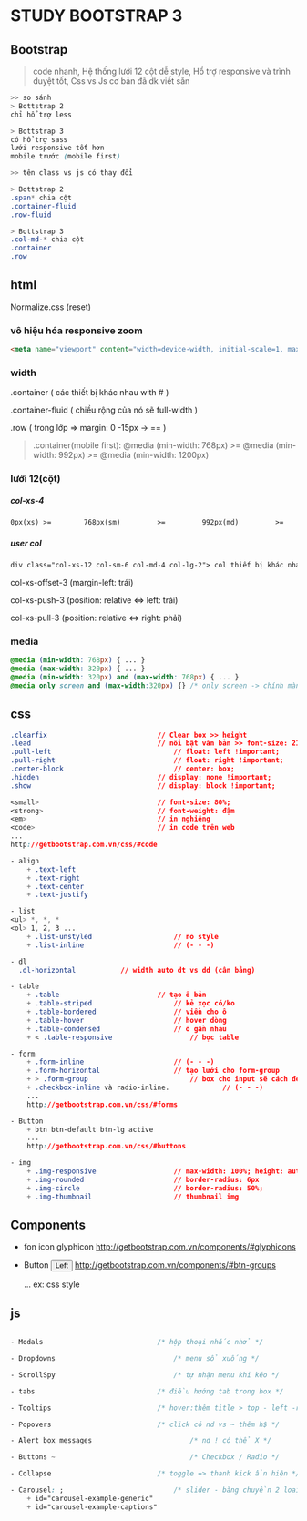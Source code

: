 # STUDY BOOTSTRAP 3

## Bootstrap
> code nhanh, Hệ thống lưới 12 cột dễ style, Hổ trợ responsive và trình duyệt tốt, Css vs Js cơ bản đã dk viết sẵn

```css
>> so sánh
> Bottstrap 2                         
chỉ hổ trợ less

> Bottstrap 3
có hổ trợ sass
lưới responsive tốt hơn
mobile trước (mobile first)

>> tên class vs js có thay đổi

> Bottstrap 2  
.span* chia cột
.container-fluid                    
.row-fluid      

> Bottstrap 3
.col-md-* chia cột
.container
.row
```
## html
Normalize.css (reset)

### vô hiệu hóa responsive zoom
```html
<meta name="viewport" content="width=device-width, initial-scale=1, maximum-scale=1, user-scalable=no"> 
```

### width
.container ( các thiết bị khác nhau with # )

.container-fluid ( chiều rộng của nó sẽ full-width )

.row ( trong lớp => margin: 0 -15px -> == )

> .container(mobile first): @media (min-width: 768px) >= @media (min-width: 992px) >= @media (min-width: 1200px)

### lưới 12(cột)

##### col-xs-4	
```html
0px(xs) >=        768px(sm)         >=         992px(md)         >=         1200px(lg) >
```

##### user col   
```html
div class="col-xs-12 col-sm-6 col-md-4 col-lg-2"> col thiết bị khác nhau </div>
```

col-xs-offset-3 (margin-left: trái)

col-xs-push-3   (position: relative <=> left: trái)

col-xs-pull-3   (position: relative <=> right: phải)

### media
```css
@media (min-width: 768px) { ... }
@media (max-width: 320px) { ... }
@media (min-width: 320px) and (max-width: 768px) { ... }
@media only screen and (max-width:320px) {} /* only screen -> chính màn hình đó */
```

## css
```css
.clearfix							// Clear box >> height
.lead  		   						// nổi bật văn bản >> font-size: 21px;
.pull-left  							// float: left !important;
.pull-right 							// float: right !important;
.center-block							// center: box;
.hidden								// display: none !important;
.show								// display: block !important;

<small> 	   						// font-size: 80%;
<strong> 	   						// font-weight: đậm
<em> 				 				// in nghiêng
<code> 								// in code trên web
...
http://getbootstrap.com.vn/css/#code

- align
	+ .text-left 
	+ .text-right
	+ .text-center 
	+ .text-justify 

- list
<ul> *, *, *
<ol> 1, 2, 3 ...
	+ .list-unstyled  		   			// no style
	+ .list-inline 				   		// (- - -)

- dl
  .dl-horizontal           // width auto dt vs dd (cân bằng)

- table 
	+ .table						// tạo ô bản
	+ .table-striped 			   		// kẻ xọc có/ko
	+ .table-bordered 		   			// viền cho ô
	+ .table-hover 				   		// hover dòng
	+ .table-condensed 		   			// ô gần nhau
	+ < .table-responsive    				// bọc table

- form
	+ .form-inline 					 	// (- - -)
	+ .form-horizontal			 		// tạo lưới cho form-group 
	+ > .form-group          				// box cho input sẽ cách đẹp $ xét width: 100% or thêm .col-$-$ 
	+ .checkbox-inline và radio-inline. 			// (- - -)
	...
	http://getbootstrap.com.vn/css/#forms

- Button
	+ btn btn-default btn-lg active
	...
	http://getbootstrap.com.vn/css/#buttons

- img 
	+ .img-responsive 			 		// max-width: 100%; height: auto;
	+ .img-rounded    			 		// border-radius: 6px
	+ .img-circle     			 		// border-radius: 50%;
	+ .img-thumbnail  			 		// thumbnail img
```

## Components

- fon icon glyphicon
	<span class="glyphicon glyphicon-search"></span>
	http://getbootstrap.com.vn/components/#glyphicons

- Button
	<button type="button" class="btn btn-default">Left</button>
	http://getbootstrap.com.vn/components/#btn-groups
	
	...
	ex: css style

## js
```css

- Modals 						 	/* hộp thoại nhắc nhở */

- Dropdowns 				 			/* menu sổ xuống */

- ScrollSpy 				 			/* tự nhận menu khi kéo */

- tabs 							 	/* điều hướng tab trong box */

- Tooltips 					 		/* hover:thêm title > top - left -right -bottom */

- Popovers 					 		/* click có nd vs ~ thêm h$ */

- Alert box messages 						/* nd ! có thể X */

- Buttons ~         	 					/* Checkbox / Radio */

- Collapse 					 		/* toggle => thanh kick ẩn hiện */

- Carousel: ;				 			/* slider - băng chuyền 2 loai*/
	+ id="carousel-example-generic"
	+ id="carousel-example-captions"
```



